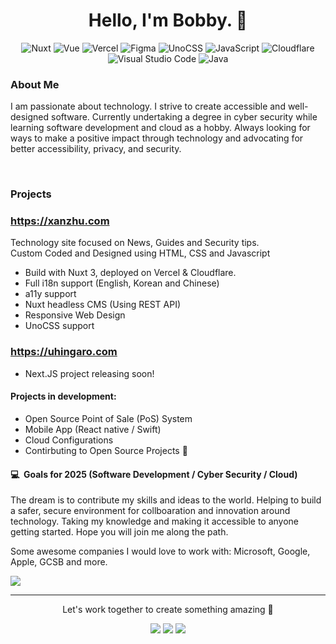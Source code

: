 <h1 align="center">Hello, I'm Bobby. 🤠</h1>
<div align="center">
  <img src="https://img.shields.io/badge/-Nuxt-05122A?style=flat&logo=nuxt.js" alt="Nuxt">
  <img src="https://img.shields.io/badge/-Vue-05122A?style=flat&logo=vue.js" alt="Vue">
  <img src="https://img.shields.io/badge/-Vercel-05122A?style=flat&logo=Vercel" alt="Vercel">
  <img src="https://img.shields.io/badge/-Figma-05122A?style=flat&logo=Figma" alt="Figma">
  <img src="https://img.shields.io/badge/-unocss-05122A?style=flat&logo=unocss" alt="UnoCSS">
  <img src="https://img.shields.io/badge/-JavaScript-05122A?style=flat&logo=javascript" alt="JavaScript">
  <img src="https://img.shields.io/badge/-Cloudflare-05122A?style=flat&logo=cloudflare" alt="Cloudflare">
  <img src="https://img.shields.io/badge/-Visual%20Studio%20Code-05122A?style=flat&logo=visual-studio-code&logoColor=007ACC" alt="Visual Studio Code">
  <img src="https://img.shields.io/badge/-Java-05122A?style=flat&logo=Java" alt="Java">
</div>



### About Me

I am passionate about technology. I strive to create accessible and well-designed software. Currently undertaking a degree in cyber security while learning software development and cloud as a hobby. Always looking for ways to make a positive impact through technology and advocating for better accessibility, privacy, and security.

<br> 
<!-- <a href="https://github.com/xanzhu"> 
  <img height="180em" src="https://github-readme-stats.vercel.app/api/top-langs/?username=xanzhu&layout=compact&theme=midnight-purple" />
</a> -->


### Projects

### https://xanzhu.com

Technology site focused on News, Guides and Security tips.<br>Custom Coded and Designed using HTML, CSS and Javascript

- Build with Nuxt 3, deployed on Vercel & Cloudflare.
- Full i18n support (English, Korean and Chinese)
- a11y support
- Nuxt headless CMS (Using REST API)
- Responsive Web Design
- UnoCSS support

### https://uhingaro.com
- Next.JS project releasing soon!

#### Projects in development:
- Open Source Point of Sale (PoS) System
- Mobile App (React native / Swift)
- Cloud Configurations
- Contirbuting to Open Source Projects 👀

#### 💻 &nbsp;Goals for 2025 (Software Development / Cyber Security / Cloud)

The dream is to contribute my skills and ideas to the world. Helping to build a safer, secure environment for collboaration and innovation around technology. 
Taking my knowledge and making it accessible to anyone getting started. Hope you will join me along the path. 

Some awesome companies I would love to work with: Microsoft, Google, Apple, GCSB and more. 

  ![](https://komarev.com/ghpvc/?username=xanzhu&color=FF0000)

----

<p align="center">Let's work together to create something amazing 🥳 </p>

<p align="center">
<a href="https://xanzhu.com" target="_blank"><img src="https://img.shields.io/badge/-xanzhu.com-000000?style=flat&logo=Brave"/></a>
<a href="https://linkedin.com/in/uhingaro" target="_blank"><img src="https://img.shields.io/badge/-Bobby-0077B5?style=flat&logo=Linkedin&logoColor=white"/></a>
<a href="mailto:bobby@xanzhu.com"><img src="https://img.shields.io/badge/-bobby@xanzhu.com-FFFFFF?style=flat&logo=Gmail"/></a>
</p>


